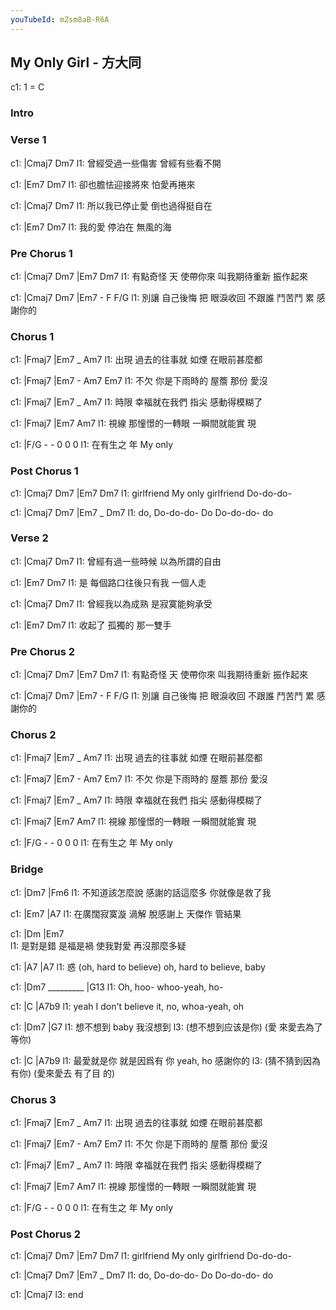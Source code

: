 ```yaml
---
youTubeId: mZsm8aB-R6A
---
```


## My Only Girl - 方大同

c1: 1 = C

### Intro

### Verse 1

c1: |Cmaj7            Dm7
l1:  曾經受過一些傷害 曾經有些看不開

c1: |Em7              Dm7
l1:  卻也膽怯迎接將來 怕愛再捲來

c1: |Cmaj7          Dm7
l1:  所以我已停止愛 倒也過得挺自在

c1: |Em7           Dm7
l1:  我的愛 停泊在 無風的海

### Pre Chorus 1

c1: |Cmaj7       Dm7     |Em7          Dm7
l1:  有點奇怪 天 使帶你來 叫我期待重新 振作起來

c1:      |Cmaj7       Dm7     |Em7    -      F     F/G
l1:  別讓 自己後悔 把 眼淚收回 不跟誰 鬥苦鬥 累 感 謝你的

### Chorus 1

c1: |Fmaj7            |Em7 _ Am7
l1:  出現 過去的往事就 如煙  在眼前甚麼都

c1: |Fmaj7            |Em7 - Am7  Em7
l1:  不欠 你是下雨時的 屋簷  那份 愛沒

c1: |Fmaj7            |Em7 _ Am7
l1:  時限 幸福就在我們 指尖  感動得模糊了

c1: |Fmaj7              |Em7          Am7
l1:  視線 那憧憬的一轉眼 一瞬間就能實 現

c1:         |F/G - - 0 0 0
l1: 在有生之 年          My only 

### Post Chorus 1

c1: |Cmaj7       Dm7        |Em7        Dm7
l1:  girlfriend     My only  girlfriend  Do-do-do-

c1: |Cmaj7          Dm7           |Em7    _ Dm7
l1:  do,  Do-do-do- Do  Do-do-do-  do

### Verse 2

c1: |Cmaj7            Dm7
l1:  曾經有過一些時候 以為所謂的自由

c1:   |Em7                Dm7
l1: 是 每個路口往後只有我 一個人走

c1: |Cmaj7          Dm7
l1:  曾經我以為成熟 是寂寞能夠承受

c1: |Em7           Dm7
l1:  收起了 孤獨的 那一雙手

### Pre Chorus 2

c1: |Cmaj7       Dm7     |Em7          Dm7
l1:  有點奇怪 天 使帶你來 叫我期待重新 振作起來

c1:      |Cmaj7       Dm7     |Em7    -      F     F/G
l1:  別讓 自己後悔 把 眼淚收回 不跟誰 鬥苦鬥 累 感 謝你的

### Chorus 2

c1: |Fmaj7            |Em7 _ Am7
l1:  出現 過去的往事就 如煙  在眼前甚麼都

c1: |Fmaj7            |Em7 - Am7  Em7
l1:  不欠 你是下雨時的 屋簷  那份 愛沒

c1: |Fmaj7            |Em7 _ Am7
l1:  時限 幸福就在我們 指尖  感動得模糊了

c1: |Fmaj7              |Em7          Am7
l1:  視線 那憧憬的一轉眼 一瞬間就能實 現

c1:         |F/G - - 0 0 0
l1: 在有生之 年          My only 

### Bridge

c1: |Dm7                           |Fm6
l1:   不知道該怎麼說 感謝的話這麼多  你就像是救了我

c1:             |Em7          |A7
l1: 在廣闊寂寞漩 渦解 脫感謝上 天傑作 管結果

c1: |Dm                 |Em7       
l1:   是對是錯 是福是禍   使我對愛 再沒那麼多疑

c1: |A7                      |A7
l1:  惑 (oh, hard to believe)  oh, hard to believe, baby

c1: |Dm7 _________    |G13
l1:  Oh,          hoo- whoo-yeah, ho-

c1: |C                           |A7b9
l1:   yeah I don't believe it,      no, whoa-yeah, oh

c1: |Dm7                       |G7
l1:                    想不想到     baby           我沒想到
l3:  (想不想到应该是你)         (愛 來愛去為了等你)

c1: |C                            |A7b9
l1:  最愛就是你         就是因爲有 你        yeah,  ho  感謝你的
l3:  (猜不猜到因為有你)            (愛來愛去 有了目 的)


### Chorus 3

c1: |Fmaj7            |Em7 _ Am7
l1:  出現 過去的往事就 如煙  在眼前甚麼都

c1: |Fmaj7            |Em7 - Am7  Em7
l1:  不欠 你是下雨時的 屋簷  那份 愛沒

c1: |Fmaj7            |Em7 _ Am7
l1:  時限 幸福就在我們 指尖  感動得模糊了

c1: |Fmaj7              |Em7          Am7
l1:  視線 那憧憬的一轉眼 一瞬間就能實 現

c1:         |F/G - - 0 0 0
l1: 在有生之 年          My only 

### Post Chorus 2

c1: |Cmaj7       Dm7        |Em7        Dm7
l1:  girlfriend     My only  girlfriend  Do-do-do-

c1: |Cmaj7          Dm7           |Em7    _ Dm7
l1:  do,  Do-do-do- Do  Do-do-do-  do

c1: |Cmaj7
l3:  end